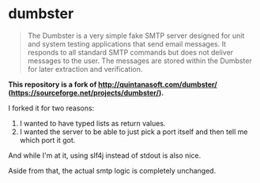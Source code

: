 # dumbster
> The Dumbster is a very simple fake SMTP server designed for unit and system testing applications that
> send email messages. It responds to all standard SMTP commands but does not deliver messages to the user.
> The messages are stored within the Dumbster for later extraction and verification.

**This repository is a fork of http://quintanasoft.com/dumbster/ (https://sourceforge.net/projects/dumbster/).**

I forked it for two reasons:

1. I wanted to have typed lists as return values.
2. I wanted the server to be able to just pick a port itself and then tell me which port it got.

And while I'm at it, using slf4j instead of stdout is also nice.

Aside from that, the actual smtp logic is completely unchanged.


